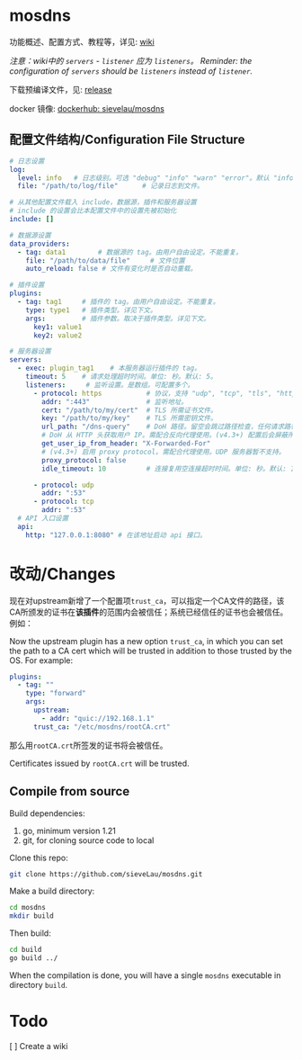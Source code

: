 # mosdns

功能概述、配置方式、教程等，详见: [wiki](https://irine-sistiana.gitbook.io/mosdns-wiki/mosdns-v4)

*注意：wiki中的 `servers` - `listener` 应为 `listeners`。 Reminder: the configuration of `servers` should be `listeners` instead of `listener`.*

下载预编译文件，见: [release](https://github.com/sieveLau/mosdns/releases)

docker 镜像: [dockerhub: sievelau/mosdns](https://hub.docker.com/r/sievelau/mosdns)

## 配置文件结构/Configuration File Structure

```yaml
# 日志设置
log:
  level: info   # 日志级别。可选 "debug" "info" "warn" "error"。默认 "info"。
  file: "/path/to/log/file"      # 记录日志到文件。

# 从其他配置文件载入 include，数据源，插件和服务器设置
# include 的设置会比本配置文件中的设置先被初始化
include: []

# 数据源设置
data_providers:
  - tag: data1        # 数据源的 tag。由用户自由设定。不能重复。
    file: "/path/to/data/file"     # 文件位置
    auto_reload: false # 文件有变化时是否自动重载。

# 插件设置
plugins:
  - tag: tag1     # 插件的 tag。由用户自由设定。不能重复。
    type: type1   # 插件类型。详见下文。
    args:         # 插件参数。取决于插件类型。详见下文。
      key1: value1
      key2: value2

# 服务器设置
servers:
  - exec: plugin_tag1    # 本服务器运行插件的 tag。
    timeout: 5    # 请求处理超时时间。单位: 秒。默认: 5。
    listeners:     # 监听设置。是数组。可配置多个。
      - protocol: https           # 协议，支持 "udp", "tcp", "tls", "https" 和 "http"
        addr: ":443"              # 监听地址。
        cert: "/path/to/my/cert"  # TLS 所需证书文件。
        key: "/path/to/my/key"    # TLS 所需密钥文件。
        url_path: "/dns-query"    # DoH 路径。留空会跳过路径检查，任何请求路径会被处理。
        # DoH 从 HTTP 头获取用户 IP。需配合反向代理使用。(v4.3+) 配置后会屏蔽所有没有该头的请求。
        get_user_ip_from_header: "X-Forwarded-For"
        # (v4.3+) 启用 proxy protocol。需配合代理使用。UDP 服务器暂不支持。
        proxy_protocol: false
        idle_timeout: 10          # 连接复用空连接超时时间。单位: 秒。默认: 10。

      - protocol: udp
        addr: ":53"
      - protocol: tcp
        addr: ":53"
  # API 入口设置     
  api:
    http: "127.0.0.1:8080" # 在该地址启动 api 接口。
```

# 改动/Changes

现在对upstream新增了一个配置项`trust_ca`，可以指定一个CA文件的路径，该CA所颁发的证书在**该插件**的范围内会被信任；系统已经信任的证书也会被信任。例如：

Now the upstream plugin has a new option `trust_ca`, in which you can set the path to a CA cert which will be trusted in addition to those trusted by the OS. For example:

```yaml
plugins:
  - tag: ""
    type: "forward"
    args:
      upstream:
        - addr: "quic://192.168.1.1"
      trust_ca: "/etc/mosdns/rootCA.crt"
```

那么用`rootCA.crt`所签发的证书将会被信任。

Certificates issued by `rootCA.crt` will be trusted.

## Compile from source

Build dependencies:

1. go, minimum version 1.21
2. git, for cloning source code to local

Clone this repo:

```bash
git clone https://github.com/sieveLau/mosdns.git
```

Make a build directory:

```bash
cd mosdns
mkdir build
```

Then build:

```bash
cd build
go build ../
```

When the compilation is done, you will have a single `mosdns` executable in directory `build`.

# Todo

[ ] Create a wiki